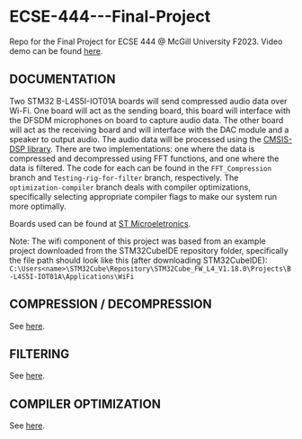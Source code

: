 # ECSE-444---Final-Project 
Repo for the Final Project for ECSE 444 @ McGill University F2023. Video demo can be found [here](https://www.youtube.com/watch?v=PtOjv1w0G0o&ab_channel=ChristopherGhosn).

## DOCUMENTATION

Two STM32 B-L4S5I-IOT01A boards will send compressed audio data over Wi-Fi. One board will act as the sending board, this board will interface with the DFSDM microphones on board to capture audio data. The other board will act as the receiving board and will interface with the DAC module and a speaker to output audio. The audio data will be processed using the [CMSIS-DSP library](https://www.keil.com/pack/doc/CMSIS/DSP/html/index.html). There are two implementations: one where the data is compressed and decompressed using FFT functions, and one where the data is filtered. The code for each can be found in the `FFT_Compression` branch and `Testing-rig-for-filter` branch, respectively. The `optimization-compiler` branch deals with compiler optimizations, specifically selecting appropriate compiler flags to make our system run more optimally.


Boards used can be found at [ST Microeletronics](https://www.st.com/en/evaluation-tools/b-l4s5i-iot01a.html).


Note: The wifi component of this project was based from an example project downloaded from the STM32CubeIDE repository folder, specifically the file path should look like this (after downloading STM32CubeIDE): `C:\Users<name>\STM32Cube\Repository\STM32Cube_FW_L4_V1.18.0\Projects\B-L4S5I-IOT01A\Applications\WiFi`

## COMPRESSION / DECOMPRESSION
See [here](https://github.com/Zichene/ECSE-444---Final-Project/tree/FFT_Compression).

## FILTERING
See [here](https://github.com/Zichene/ECSE-444---Final-Project/tree/Testing-rig-for-filter).

## COMPILER OPTIMIZATION 
See [here](https://github.com/Zichene/ECSE-444---Final-Project/tree/optimization-compiler).


